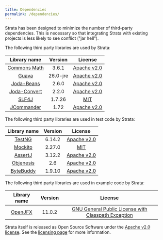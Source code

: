 ```yaml
---
title: Dependencies
permalink: /dependencies/
---
```


Strata has been designed to minimize the number of third-party dependencies.
This is necessary so that integrating Strata with existing projects is less likely to see conflict ("jar hell").

The following third party libraries are used by Strata:

| Library name          | Version | License                                                                     |
|:---------------------:|:-------:|:--------------------------------------------------------------:|
| [Commons Math](https://commons.apache.org/math/)      | 3.6.1    | [Apache v2.0](https://www.apache.org/licenses/LICENSE-2.0.html) |
| [Guava](https://github.com/google/guava)              | 26.0-jre | [Apache v2.0](https://www.apache.org/licenses/LICENSE-2.0.html) |
| [Joda-Beans](http://www.joda.org/joda-beans/)         | 2.6.0    | [Apache v2.0](https://www.apache.org/licenses/LICENSE-2.0.html) |
| [Joda-Convert](http://www.joda.org/joda-convert/)     | 2.2.0    | [Apache v2.0](https://www.apache.org/licenses/LICENSE-2.0.html) |
| [SLF4J](https://www.slf4j.org/)                       | 1.7.26   | [MIT](https://opensource.org/licenses/mit-license.php) |
| [JCommander](http://jcommander.org/)                  | 1.72     | [Apache v2.0](https://www.apache.org/licenses/LICENSE-2.0.html) |

The following third party libraries are used in test code by Strata:

| Library name          | Version | License                                                                     |
|:---------------------:|:-------:|:--------------------------------------------------------------:|
| [TestNG](https://testng.org)                          | 6.14.2  | [Apache v2.0](https://www.apache.org/licenses/LICENSE-2.0.html) |
| [Mockito](https://site.mockito.org/)                  | 2.27.0  | [MIT](https://github.com/mockito/mockito/blob/master/LICENSE) |
| [AssertJ](http://joel-costigliola.github.io/assertj/) | 3.12.2  | [Apache v2.0](https://www.apache.org/licenses/LICENSE-2.0.html) |
| [Objenesis](http://objenesis.org/)                    | 2.6     | [Apache v2.0](https://www.apache.org/licenses/LICENSE-2.0.html) |
| [ByteBuddy](https://bytebuddy.net/#/)                 | 1.9.10  | [Apache v2.0](https://www.apache.org/licenses/LICENSE-2.0.html) |

The following third party libraries are used in example code by Strata:

| Library name          | Version | License                                                                     |
|:---------------------:|:-------:|:--------------------------------------------------------------:|
| [OpenJFX](https://openjdk.java.net/projects/openjfx/) | 11.0.2   | [GNU General Public License with Classpath Exception](http://openjdk.java.net/legal/gplv2+ce.html) |

Strata itself is released as Open Source Software under the [Apache v2.0 license](https://www.apache.org/licenses/LICENSE-2.0.html).
See the [licensing page]({{site.baseurl}}/licensing) for more information.
